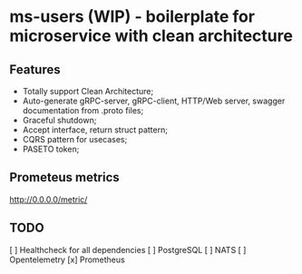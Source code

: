 # ms-users (WIP) - boilerplate for microservice with clean architecture

## Features
- Totally support Clean Architecture;
- Auto-generate gRPC-server, gRPC-client, HTTP/Web server, swagger documentation from .proto files;
- Graceful shutdown;
- Accept interface, return struct pattern;
- CQRS pattern for usecases;
- PASETO token;

## Prometeus metrics

http://0.0.0.0/metric/

## TODO
[ ] Healthcheck for all dependencies
    [ ] PostgreSQL
    [ ] NATS
[ ] Opentelemetry
[x] Prometheus